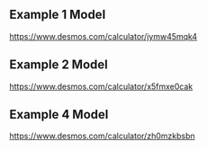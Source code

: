 ## Example 1 Model

https://www.desmos.com/calculator/jymw45mqk4

## Example 2 Model

https://www.desmos.com/calculator/x5fmxe0cak

## Example 4 Model

https://www.desmos.com/calculator/zh0mzkbsbn



